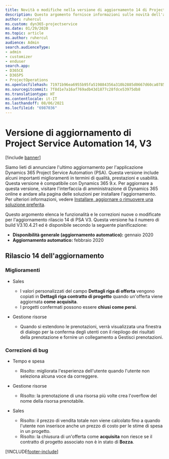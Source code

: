 ```yaml
---
title: Novità o modifiche nella versione di aggiornamento 14 di Project Service Automation V3
description: Questo argomento fornisce informazioni sulle novità dell'aggiornamento rilascio 14 di Project Service Automation V3.
author: ruhercul
ms.custom: dyn365-projectservice
ms.date: 01/29/2020
ms.topic: article
ms.author: ruhercul
audience: Admin
search.audienceType:
- admin
- customizer
- enduser
search.app:
- D365CE
- D365PS
- ProjectOperations
ms.openlocfilehash: 71971b96ea6955b95fa519884356a310b2885d0667d60ca07856a444de77dc64
ms.sourcegitcommit: 7f8d1e7a16af769adb43d1877c28fdce53975db8
ms.translationtype: HT
ms.contentlocale: it-IT
ms.lasthandoff: 08/06/2021
ms.locfileid: "6987036"
---
```

# <a name="project-service-automation-update-release-14-v3"></a>Versione di aggiornamento di Project Service Automation 14, V3

[!include [banner](../includes/psa-now-project-operations.md)]

Siamo lieti di annunciare l'ultimo aggiornamento per l'applicazione Dynamics 365 Project Service Automation (PSA). Questa versione include alcuni importanti miglioramenti in termini di qualità, prestazioni e usabilità. Questa versione è compatibile con Dynamics 365 9.x. Per aggiornare a questa versione, visitare l'interfaccia di amministrazione di Dynamics 365 online e andare alla pagina delle soluzioni per installare l'aggiornamento. Per ulteriori informazioni, vedere [Installare, aggiornare o rimuovere una soluzione preferita](/power-platform/admin/install-remove-preferred-solution).

Questo argomento elenca le funzionalità e le correzioni nuove o modificate per l'aggiornamento rilascio 14 di PSA V3. Questa versione ha il numero di build V3.10.4.21 ed è disponibile secondo la seguente pianificazione:

- **Disponibilità generale (aggiornamento automatico):** gennaio 2020
- **Aggiornamento automatico:** febbraio 2020

## <a name="update-release-14"></a>Rilascio 14 dell'aggiornamento

### <a name="enhancements"></a>Miglioramenti

- Sales

     - I valori personalizzati del campo **Dettagli riga di offerta** vengono copiati in **Dettagli riga contratto di progetto** quando un'offerta viene aggiornata **come acquisita**.
     - I progetti confermati possono essere **chiusi come persi**.

- Gestione risorse

     - Quando si estendono le prenotazioni, verrà visualizzata una finestra di dialogo per la conferma degli utenti con il riepilogo dei risultati della prenotazione e fornire un collegamento a Gestisci prenotazioni.


### <a name="bug-fixes"></a>Correzioni di bug

- Tempo e spesa

     - Risolto: migliorata l'esperienza dell'utente quando l'utente non seleziona alcuna voce da correggere.

- Gestione risorse

     - Risolto: la prenotazione di una risorsa più volte crea l'overflow del nome della risorsa prenotabile.

- Sales

     - Risolto: il prezzo di vendita totale non viene calcolato fino a quando l'utente non inserisce anche un prezzo di costo per le stime di spesa in un progetto.
     - Risolto: la chiusura di un'offerta come **acquisita** non riesce se il contratto di progetto associato non è in stato di **Bozza**.



[!INCLUDE[footer-include](../includes/footer-banner.md)]